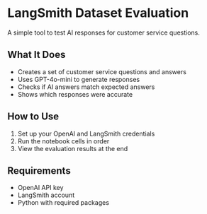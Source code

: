 # LangSmith Dataset Evaluation

A simple tool to test AI responses for customer service questions.

## What It Does

- Creates a set of customer service questions and answers
- Uses GPT-4o-mini to generate responses
- Checks if AI answers match expected answers
- Shows which responses were accurate

## How to Use

1. Set up your OpenAI and LangSmith credentials
2. Run the notebook cells in order
3. View the evaluation results at the end

## Requirements

- OpenAI API key
- LangSmith account
- Python with required packages
